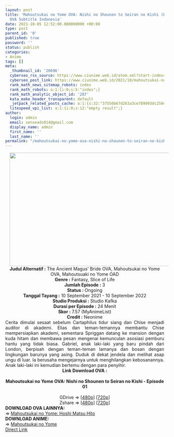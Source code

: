 ```yaml
---
layout: post
title: 'Mahoutsukai no Yome OVA: Nishi no Shounen to Seiran no Kishi (Episode 01)
  OVA Subtitle Indonesia'
date: 2021-10-05 12:52:00.000000000 +00:00
type: post
parent_id: '0'
published: true
password: ''
status: publish
categories:
- Anime
tags: []
meta:
  _thumbnail_id: '20696'
  cyberseo_rss_source: https://www.ciunime.web.id/atom.xml?start-index=151&max-results=150
  cyberseo_post_link: https://www.ciunime.web.id/2021/10/mahoutsukai-no-yome-ova-nishi-no.html
  rank_math_news_sitemap_robots: index
  rank_math_robots: a:1:{i:0;s:5:"index";}
  rank_math_analytic_object_id: '287'
  kata_make_header_transparent: default
  _jetpack_related_posts_cache: a:1:{s:32:"37550b67d263a3ce789993dc25046c5f";a:2:{s:7:"expires";i:1651101679;s:7:"payload";a:0:{}}}
  litespeed_vpi_list: a:1:{i:0;s:12:"empty result";}
author:
  login: admin
  email: senseads014@gmail.com
  display_name: admin
  first_name: ''
  last_name: ''
permalink: "/mahoutsukai-no-yome-ova-nishi-no-shounen-to-seiran-no-kishi-episode-01-ova-subtitle-indonesia/"
---
```

<div class="separator" style="clear: both; text-align: center;"><a href="https://blogger.googleusercontent.com/img/a/AVvXsEjQR7pW7OsBIqFum5Nj1hBBmfWBW7EyITRSbaY7mm79js5ITyujpGZkU-oMAUcOsJoijKRI1wRbyl7ukkpPEqhaBMgjJId5ZM8XnZVdYVvMpeJPtFIbt7cPw29hroSIjgA-jMf4c4pvvo0o77PeQi76jEVfHIBDqkpqAon3jgtT1VHKVGp3V6Xw8thj=s1280" style="margin-left: 1em; margin-right: 1em;"><img border="0" data-original-height="720" data-original-width="1280" height="360" src="{{ site.baseurl }}/assets/2021/10/AVvXsEjQR7pW7OsBIqFum5Nj1hBBmfWBW7EyITRSbaY7mm79js5ITyujpGZkU-oMAUcOsJoijKRI1wRbyl7ukkpPEqhaBMgjJId5ZM8XnZVdYVvMpeJPtFIbt7cPw29hroSIjgA-jMf4c4pvvo0o77PeQi76jEVfHIBDqkpqAon3jgtT1VHKVGp3V6Xw8thj=w640-h360" width="640" /></a></div>
<div class="separator" style="clear: both; text-align: center;"></div>
<div style="text-align: center;"><b>Judul</b><b><b> Alternatif</b> :</b> The Ancient Magus' Bride OVA, Mahoutsukai no Yome OVA, Mahoutsuaki no Yome OAD</div>
<div style="text-align: center;"><b><b>Genre :</b></b> Fantasy, Slice of Life</div>
<div style="text-align: center;"><b>Jumlah Episode :</b> 3<br /><b>Status :&nbsp;</b>Ongoing<br /><b>Tanggal Tayang :</b> 10 September 2021 - 10 September 2022<br /><b>Studio Produksi :</b>&nbsp;Studio Kafka<br /><b>Durasi per Episode :</b> 24 Menit</div>
<div style="text-align: center;"><b>Skor :</b> 7.57 (MyAnimeList)</div>
<div style="text-align: center;"><b>Credit :</b>&nbsp;Neonime</div>
<div style="text-align: center;"></div>
<div style="text-align: justify;">Cerita dimulai sesaat sebelum Cartaphilus tidur siang dan Chise menjadi auditor di akademi. Elias dan teman-temannya membantu Chise mempersiapkan akademi, sementara Spriggan datang ke mansion dengan kuda hitam dan membawa pesan mengenai kemunculan asosiasi pemburu hantu yang tidak biasa. Gabriel, anak laki-laki yang baru pindah dari London, berpisah dengan teman-teman lamanya dan bosan dengan lingkungan barunya yang asing. Duduk di dekat jendela dan melihat asap ungu di luar. Ia berusaha mengejarnya untuk menghilangkan kebosanannya. Anak laki-laki ini kemudian bertemu dengan para penyihir.</div>
<div style="text-align: justify;"></div>
<div style="text-align: justify;"></div>
<div style="text-align: center;">
<div style="text-align: center;">
<div style="text-align: left;">
<div style="text-align: center;"><b>Link Download OVA :</b></div>
<div style="text-align: center;"><b><br /></b></div>
<div style="text-align: center;"><span style="text-align: left;"><b>Mahoutsukai no Yome OVA: Nishi no Shounen to Seiran no Kishi&nbsp;</b></span><b>- Episode 01</b></div>
<div style="text-align: center;"><b><br /></b></div>
<div style="text-align: center;">GDrive =&gt; [<a href="https://acefile.co/f/56430404/neonime_mahoutsukai-no-yome-ova-01-480p-zip" target="_blank" rel="noopener">480p</a>] [<a href="https://acefile.co/f/56430410/neonime_mahoutsukai-no-yome-ova-01-720p-zip" target="_blank" rel="noopener">720p</a>]</div>
<div style="text-align: center;">Zshare =&gt; [<a href="https://www68.zippyshare.com/v/WnF38Cug/file.html" target="_blank" rel="noopener">480p</a>] [<a href="https://www68.zippyshare.com/v/WnF38Cug/file.html" target="_blank" rel="noopener">720p</a>]</div>
<div style="text-align: left;"></div>
<div style="text-align: left;">
<div></div>
<div>
<div><b>DOWNLOAD OVA LAINNYA:</b></div>
<div></div>
<div>=&gt;&nbsp;<a href="https://www.ciunime.web.id/2019/07/mahoutsukai-no-yome-hoshi-matsu-hito.html" target="_blank" rel="noopener">Mahoutsukai no Yome: Hoshi Matsu Hito</a></div>
<div></div>
</div>
<div>
<div><b>DOWNLOAD ANIME:</b></div>
<div></div>
<div>=&gt;&nbsp;<a href="https://www.ciunime.web.id/2019/01/mahoutsukai-no-yome-episode-01-24-end.html" target="_blank" rel="noopener">Mahoutsukai no Yome</a></div>
<div></div>
</div>
</div>
</div>
</div>
</div>
<link rel="stylesheet" href="https://cdnjs.cloudflare.com/ajax/libs/font-awesome/4.7.0/css/font-awesome.min.css" />
<div class="divbtn"> <a href="https://handymansurrender.com/fihup8buzv?key=94550f7ce39444073321dde3b8782f97" class="btn"><i class="fa fa-download"></i> Direct Link</a> </div>
